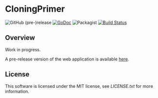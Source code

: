 # CloningPrimer

![GitHub (pre-)release](https://img.shields.io/badge/release-v0.0.1-green.svg) [![GoDoc](https://godoc.org/github.com/DanielSchuette/cloningPrimer?status.svg)](https://godoc.org/github.com/DanielSchuette/cloningPrimer) ![Packagist](https://img.shields.io/packagist/l/doctrine/orm.svg) [![Build Status](https://travis-ci.org/DanielSchuette/cloningPrimer.svg?branch=master)](https://travis-ci.org/DanielSchuette/cloningPrimer)

## Overview

Work in progress.

A pre-release version of the web application is available [here](https://peaceful-coast-24395.herokuapp.com/).


## License

This software is licensed under the MIT license, see *LICENSE.txt* for more information.





